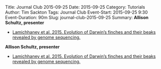 Title: Journal Club 2015-09-25
Date: 2015-09-25
Category: Tutorials
Author: Tim Sackton
Tags: Journal Club
Event-Start: 2015-09-25 9:30
Event-Duration: 90m
Slug: journal-club-2015-09-25
Summary: <strong>Allison Schultz, presenter</strong><ul><li><a href="/images/Lamichhaney_week2.pdf">Lamichhaney et al. 2015. Evolution of Darwin’s finches and their beaks revealed by genome sequencing.</a></li></ul>

<strong>Allison Schultz, presenter</strong><ul><li><a href="/images/Lamichhaney_week2.pdf">Lamichhaney et al. 2015. Evolution of Darwin’s finches and their beaks revealed by genome sequencing.</a></li></ul>
